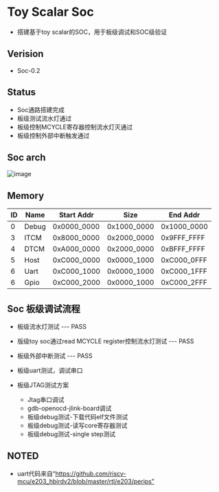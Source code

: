 # Toy Scalar Soc

- 搭建基于toy scalar的SOC，用于板级调试和SOC级验证

## Verision

- Soc-0.2

## Status

- Soc通路搭建完成
- 板级测试流水灯通过
- 板级控制MCYCLE寄存器控制流水灯灭通过
- 板级控制外部中断触发通过

## Soc arch

![image](https://github.com/fliibs/toy_scalar/blob/toy_soc/diagram/toy_soc.png)

## Memory

| ID  | Name            | Start Addr   | Size         | End Addr    |
|-----|-----------------|--------------|--------------|-------------|
| 0   | Debug           | 0x0000_0000  | 0x1000_0000  | 0x1000_0000 |
| 3   | ITCM            | 0x8000_0000  | 0x2000_0000  | 0x9FFF_FFFF |
| 4   | DTCM            | 0xA000_0000  | 0x2000_0000  | 0xBFFF_FFFF |
| 5   | Host            | 0xC000_0000  | 0x0000_1000  | 0xC000_0FFF |
| 6   | Uart            | 0xC000_1000  | 0x0000_1000  | 0xC000_1FFF |
| 6   | Gpio            | 0xC000_2000  | 0x0000_1000  | 0xC000_2FFF |

## Soc 板级调试流程

- 板级流水灯测试 --- PASS

- 版级toy soc通过read MCYCLE register控制流水灯测试 --- PASS

- 板级外部中断测试 --- PASS

- 板级uart测试，调试串口

- 板级JTAG测试方案

    - Jtag串口调试
    - gdb-openocd-jlink-board调试
    - 板级debug测试-下载代码elf文件测试
    - 板级debug测试-读写core寄存器测试
    - 板级debug测试-single step测试


## NOTED

- uart代码来自“https://github.com/riscv-mcu/e203_hbirdv2/blob/master/rtl/e203/perips”
